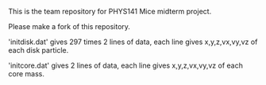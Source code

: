 This is the team repository for PHYS141 Mice midterm project.

Please make a fork of this repository.

'initdisk.dat' gives 297 times 2 lines of data, each line gives x,y,z,vx,vy,vz of each disk particle.

'initcore.dat' gives 2 lines of data, each line gives x,y,z,vx,vy,vz of each core mass.
